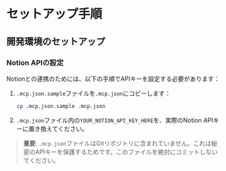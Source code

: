 # セットアップ手順

## 開発環境のセットアップ

### Notion APIの設定

Notionとの連携のためには、以下の手順でAPIキーを設定する必要があります：

1. `.mcp.json.sample`ファイルを`.mcp.json`にコピーします：
   ```bash
   cp .mcp.json.sample .mcp.json
   ```

2. `.mcp.json`ファイル内の`YOUR_NOTION_API_KEY_HERE`を、実際のNotion APIキーに置き換えてください。

> **重要**: `.mcp.json`ファイルはGitリポジトリに含まれていません。これは秘密のAPIキーを保護するためです。このファイルを絶対にコミットしないでください。